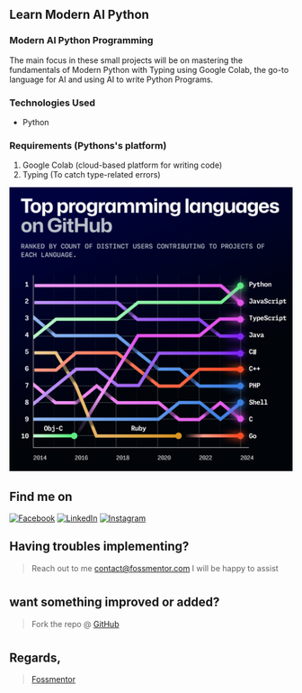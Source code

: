 ## Learn Modern AI Python

### Modern AI Python Programming

The main focus in these small projects will be on mastering the fundamentals of Modern Python with Typing using Google Colab, the go-to language for AI and using AI to write Python Programs.  

### Technologies Used
- Python

### Requirements (Pythons's platform)
1. Google Colab (cloud-based platform for writing code)
2. Typing (To catch type-related errors)

![Python](top-python.webp)

<!-- Actual text -->
## Find me on
[![Facebook][1.2]][1] [![LinkedIn][2.2]][2] [![Instagram][3.2]][3]

<!-- Icons -->

[1.2]: https://i.imgur.com/dqSkGWu.png (Facebook)
[2.2]: https://raw.githubusercontent.com/MartinHeinz/MartinHeinz/master/linkedin-3-16.png (LinkedIn)
[3.2]: https://i.imgur.com/TFy6wii.png (Instagram)

<!-- Links to my social media accounts -->
[1]: https://facebook.com/fossmentor
[2]: https://www.linkedin.com/in/fossmentor/
[3]: https://www.instagram.com/fossmentor.official/

## Having troubles implementing?
 > Reach out to me contact@fossmentor.com 
 I will be happy to assist 
# 
## want something improved or added?
  > Fork the repo @ [GitHub](https://github.com/fossmentor-official/53_python_coding_challenges)
# 
## Regards,
 > [Fossmentor](https://fossmentor.com)
